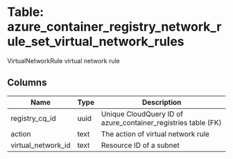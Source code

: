 
# Table: azure_container_registry_network_rule_set_virtual_network_rules
VirtualNetworkRule virtual network rule
## Columns
| Name        | Type           | Description  |
| ------------- | ------------- | -----  |
|registry_cq_id|uuid|Unique CloudQuery ID of azure_container_registries table (FK)|
|action|text|The action of virtual network rule|
|virtual_network_id|text|Resource ID of a subnet|
